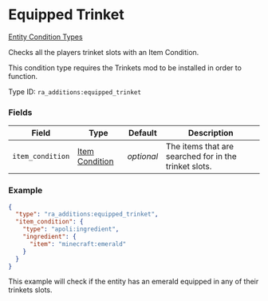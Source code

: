 # Equipped Trinket
[Entity Condition Types](../entity_condition_types.md)

Checks all the players trinket slots with an Item Condition.

This condition type requires the Trinkets mod to be installed in order to function.

Type ID: `ra_additions:equipped_trinket`
### Fields
 | Field | Type | Default | Description | 
|---|---|---|---|
 | `item_condition` | [Item Condition](../item_condition_types.md) | _optional_ | The items that are searched for in the trinket slots. | 

### Example
```json
{
  "type": "ra_additions:equipped_trinket",
  "item_condition": {
    "type": "apoli:ingredient",
    "ingredient": {
      "item": "minecraft:emerald"
    }
  }
}
```
This example will check if the entity has an emerald equipped in any of their trinkets slots.
